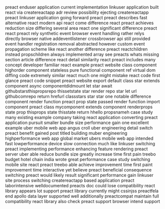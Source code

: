 preact enduser application current implementation linkuser application built react via createreactapp adr review possibility ejecting createreactapp preact linkuser application going forward preact preact describes fast alternative react modern api react come difference react preact achieves reduction size differing several area react one significant difference preact react preact rely synthetic event browser event handling rather relys directly browser native addeventlistener crossbrowser api still provided event handler registration removal abstracted however custom event propagation scheme like react another difference preact reactchildren instead propschildren always implemented array see preacts whats missing section article difference react detail similarity react preact includes many concept developer familiar react example preact website class component highorder component stateless pure functional component ref virtual dom diffing code extremely similar react much one might mistake react code first glance preact code snippet preact website export default class star extends component async componentdidmount let star await githubstarsthispropsrepo thissetstate star render repo star let url githubcomrepo return hrefurl classstars star star one notable difference component render function preact prop state passed render function import component preact class mycomponent extends component renderprops state prop thisprops state thisstate return hhello propsnameh case study many existing example company taking react application converting preact application pursuit smaller bundle size performance gain one excellent example uber mobile web app angus croll uber engineering detail switch preact benefit gained post titled building muber engineering highperformance web app global market ubers mobile web app intended fast lowperformance device slow connection much like linkuser switching preact implementing performance enhancing feature rendering preact server uber able reduce bundle size greatly increase time first pain treebo budget hotel chain india wrote great performance case study switching mobile site react preact treebo able achieve improvement time first paint improvement time interactive yet believe preact beneficial consequence switching preact would likely result significant performance gain linkuser site process switching createreactapp based application preact laborintensive welldocumented preacts doc could lose compatibility react library appears lot support preact library currently might cssinjss preactfela end apollo data layer supported well additionally preactcompat maintain full compatibility react library also check preact support browser intend support